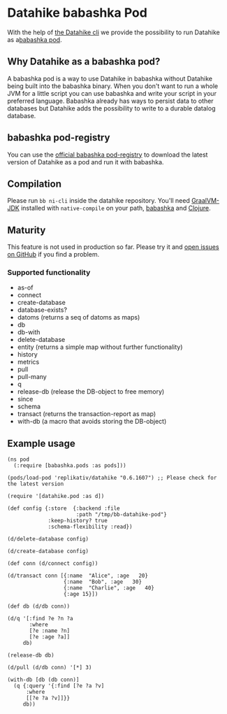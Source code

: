 # Datahike babashka Pod

With the help of [the Datahike cli](doc/cli.md) we provide the possibility to run Datahike as a[babashka pod](https://book.babashka.org/#pods).

## Why Datahike as a babashka pod?

A babashka pod is a way to use Datahike in babashka without Datahike being built into the babashka binary. When you
don't want to run a whole JVM for a little script you can use babashka and write your script in your preferred language.
Babashka already has ways to persist data to other databases but Datahike adds the possibility to write to a durable
datalog database.

## babashka pod-registry

You can use the [official babashka pod-registry](https://github.com/babashka/pod-registry/tree/master/manifests/replikativ/datahike) to download the latest version of Datahike as a pod and run it with babashka.

## Compilation

Please run `bb ni-cli` inside the datahike repository. You'll need [GraalVM-JDK](https://www.graalvm.org/latest/getting-started/) installed with `native-compile` on your path, [babashka](https://babashka.org/) and [Clojure](https://clojure.org/guides/install_clojure).

## Maturity

This feature is not used in production so far. Please try it and [open issues on GitHub](https://github.com/replikativ/datahike/issues/new/choose) if you find a problem.

### Supported functionality

- as-of
- connect
- create-database
- database-exists?
- datoms (returns a seq of datoms as maps)
- db
- db-with
- delete-database
- entity (returns a simple map without further functionality)
- history
- metrics
- pull
- pull-many
- q
- release-db (release the DB-object to free memory)
- since
- schema
- transact (returns the transaction-report as map)
- with-db (a macro that avoids storing the DB-object)

## Example usage

```
(ns pod
  (:require [babashka.pods :as pods]))

(pods/load-pod 'replikativ/datahike "0.6.1607") ;; Please check for the latest version

(require '[datahike.pod :as d])

(def config {:store  {:backend :file
                      :path "/tmp/bb-datahike-pod"}
             :keep-history? true
             :schema-flexibility :read})

(d/delete-database config)

(d/create-database config)

(def conn (d/connect config))

(d/transact conn [{:name  "Alice", :age   20}
                  {:name  "Bob", :age   30}
                  {:name  "Charlie", :age   40}
                  {:age 15}])

(def db (d/db conn))

(d/q '[:find ?e ?n ?a
       :where
       [?e :name ?n]
       [?e :age ?a]]
     db)

(release-db db)

(d/pull (d/db conn) '[*] 3)

(with-db [db (db conn)]
  (q {:query '{:find [?e ?a ?v]
      :where
      [[?e ?a ?v]]}}
     db))
```
